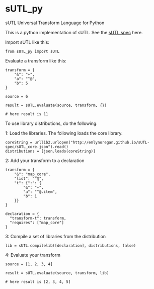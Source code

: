 # sUTL_py
sUTL Universal Transform Language for Python

This is a python implementation of sUTL. See the [sUTL spec](https://github.com/emlynoregan/sUTL-spec) here.

Import sUTL like this:

    from sUTL_py import sUTL
  
Evaluate a transform like this:

    transform = {
        "&": "+",
        "a": "^@",
        "b": 5
    }
  
    source = 6
  
    result = sUTL.evaluate(source, transform, {})

    # here result is 11

To use library distributions, do the following:

1: Load the libraries. The following loads the core library.

    coreString = urllib2.urlopen("http://emlynoregan.github.io/sUTL-spec/sUTL_core.json").read()
    distributions = [json.loads(coreString)]

2: Add your transform to a declaration

    transform = {
        "&": "map_core",
        "list": "^@",
        "t": {":": {
            "&": "+",
            "a": "^@.item",
            "b": 1
        }}
    }

    declaration = {
      "transform-t": transform,
      "requires": ["map_core"]
    }

3: Compile a set of libraries from the distribution

    lib = sUTL.compilelib([declaration], distributions, false)
    
4: Evaluate your transform

    source = [1, 2, 3, 4]

    result = sUTL.evaluate(source, transform, lib)

    # here result is [2, 3, 4, 5]
